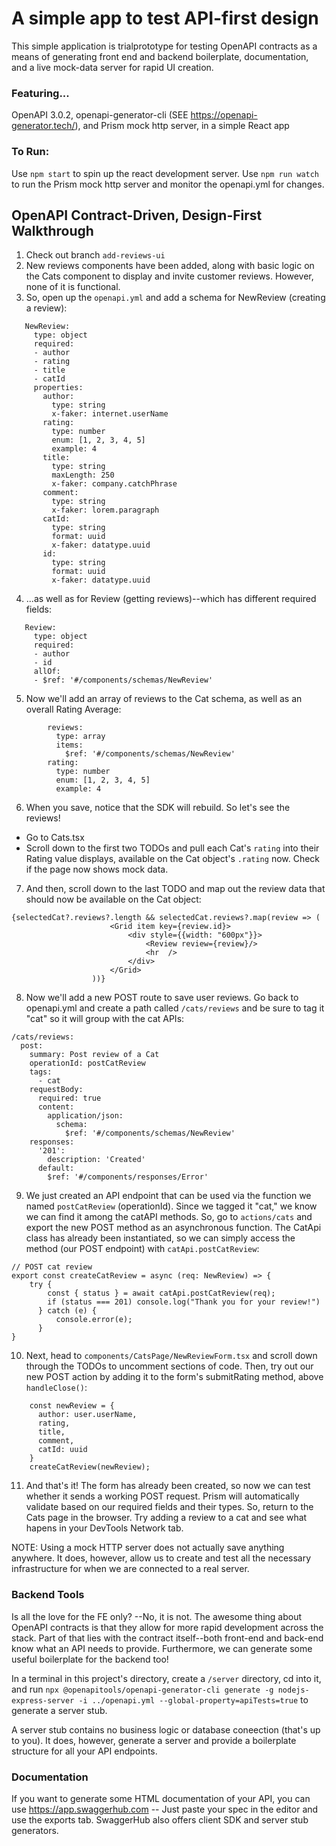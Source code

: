 # A simple app to test API-first design

This simple application is trialprototype for testing OpenAPI contracts as a means of generating front end and backend boilerplate, documentation, and a live mock-data server for rapid UI creation.

### Featuring...

OpenAPI 3.0.2, openapi-generator-cli (SEE https://openapi-generator.tech/), and Prism mock http server, in a simple React app 

### To Run:

Use `npm start` to spin up the react development server.
Use `npm run watch` to run the Prism mock http server and monitor the openapi.yml for changes.

##  OpenAPI Contract-Driven, Design-First Walkthrough
 1. Check out branch `add-reviews-ui`
 2. New reviews components have been added, along with basic logic on the Cats component to display and invite customer reviews. However, none of it is functional.
 3. So, open up the `openapi.yml` and add a schema for NewReview (creating a review):
 ```
    NewReview:
      type: object
      required:
      - author
      - rating
      - title
      - catId
      properties:
        author:
          type: string
          x-faker: internet.userName
        rating:
          type: number
          enum: [1, 2, 3, 4, 5]
          example: 4
        title:
          type: string
          maxLength: 250
          x-faker: company.catchPhrase
        comment:
          type: string
          x-faker: lorem.paragraph
        catId:
          type: string
          format: uuid
          x-faker: datatype.uuid
        id:
          type: string
          format: uuid
          x-faker: datatype.uuid
 ```
 4. ...as well as for Review (getting reviews)--which has different required fields:
 ```
    Review:
      type: object
      required:
      - author
      - id
      allOf:
      - $ref: '#/components/schemas/NewReview'
 ```
5. Now we'll add an array of reviews to the Cat schema, as well as an overall Rating Average:
```
        reviews:
          type: array
          items: 
            $ref: '#/components/schemas/NewReview'
        rating:
          type: number
          enum: [1, 2, 3, 4, 5]
          example: 4
```
6.  When you save, notice that the SDK will rebuild. So let's see the reviews!
  - Go to Cats.tsx
  - Scroll down to the first two TODOs and pull each Cat's `rating` into their Rating value displays, available on the Cat object's `.rating` now. Check if the page now shows mock data.
7. And then, scroll down to the last TODO and map out the review data that should now be available on the Cat object:
  ```
  {selectedCat?.reviews?.length && selectedCat.reviews?.map(review => (
                        <Grid item key={review.id}>
                            <div style={{width: "600px"}}>
                                <Review review={review}/>
                                <hr  />
                            </div>
                        </Grid>
                    ))}
  ```
  8. Now we'll add a new POST route to save user reviews. Go back to openapi.yml and create a path called `/cats/reviews` and be sure to tag it "cat" so it will group with the cat APIs:
  ```
  /cats/reviews:
    post:
      summary: Post review of a Cat
      operationId: postCatReview
      tags:
        - cat
      requestBody:
        required: true
        content:
          application/json:
            schema:
              $ref: '#/components/schemas/NewReview'
      responses:
        '201':
          description: 'Created'
        default:
          $ref: '#/components/responses/Error'
  ```
9. We just created an API endpoint that can be used via the function we named `postCatReview` (operationId). Since we tagged it "cat," we know we can find it among the catAPI methods. So, go to `actions/cats` and export the new POST method as an asynchronous function. The CatApi class has already been instantiated, so we can simply access the method (our POST endpoint) with `catApi.postCatReview`:
```
// POST cat review
export const createCatReview = async (req: NewReview) => {
    try {
        const { status } = await catApi.postCatReview(req);
        if (status === 201) console.log("Thank you for your review!")
      } catch (e) {
          console.error(e);
      }
}
```
10. Next, head to `components/CatsPage/NewReviewForm.tsx` and scroll down through the TODOs to uncomment sections of code. Then, try out our new POST action by adding it to the form's submitRating method, above `handleClose()`:
```
    const newReview = {
      author: user.userName,
      rating, 
      title,
      comment,
      catId: uuid
    }
    createCatReview(newReview);
```
11. And that's it! The form has already been created, so now we can test whether it sends a working POST request. Prism will automatically validate based on our required fields and their types. So, return to the Cats page in the browser. Try adding a review to a cat and see what hapens in your DevTools Network tab.

NOTE: Using a mock HTTP server does not actually save anything anywhere. It does, however, allow us to create and test all the necessary infrastructure for when we are connected to a real server.


### Backend Tools

Is all the love for the FE only? --No, it is not. The awesome thing about OpenAPI contracts is that they allow for more rapid development across the stack. Part of that lies with the contract itself--both front-end and back-end know what an API needs to provide. Furthermore, we can generate some useful boilerplate for the backend too!

In a terminal in this project's directory, create a `/server` directory, cd into it, and run `npx @openapitools/openapi-generator-cli generate -g nodejs-express-server -i ../openapi.yml --global-property=apiTests=true` to generate a server stub. 

A server stub contains no business logic or database coneection (that's up to you). It does, however, generate a server and provide a boilerplate structure for all your API endpoints. 


### Documentation

If you want to generate some HTML documentation of your API, you can use https://app.swaggerhub.com -- Just paste your spec in the editor and use the exports tab. SwaggerHub also offers client SDK and server stub generators. 